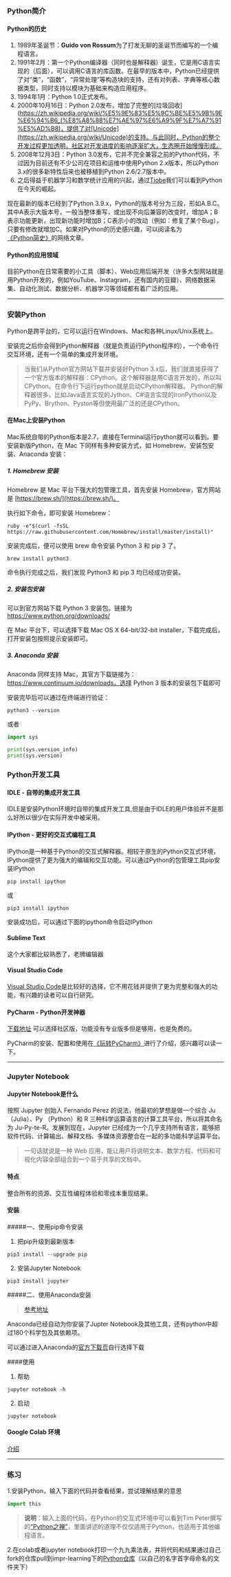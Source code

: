 ### Python简介

#### Python的历史

1. 1989年圣诞节：**Guido von Rossum**为了打发无聊的圣诞节而编写的一个编程语言。
2. 1991年2月：第一个Python编译器（同时也是解释器）诞生，它是用C语言实现的（后面），可以调用C语言的库函数。在最早的版本中，Python已经提供了对“类”，“函数”，“异常处理”等构造块的支持，还有对列表、字典等核心数据类型，同时支持以模块为基础来构造应用程序。
3. 1994年1月：Python 1.0正式发布。
4. 2000年10月16日：Python 2.0发布，增加了完整的[垃圾回收](https://zh.wikipedia.org/wiki/%E5%9E%83%E5%9C%BE%E5%9B%9E%E6%94%B6_(%E8%A8%88%E7%AE%97%E6%A9%9F%E7%A7%91%E5%AD%B8)，提供了对[Unicode](https://zh.wikipedia.org/wiki/Unicode)的支持。与此同时，Python的整个开发过程更加透明，社区对开发进度的影响逐渐扩大，生态圈开始慢慢形成。
5. 2008年12月3日：Python 3.0发布，它并不完全兼容之前的Python代码，不过因为目前还有不少公司在项目和运维中使用Python 2.x版本，所以Python 3.x的很多新特性后来也被移植到Python 2.6/2.7版本中。
6. 之后得益于机器学习和数学统计应用的兴起，通过[Tiobe](https://www.tiobe.com/tiobe-index/)我们可以看到Python在今天的崛起。

现在最新的版本已经到了Python 3.9.x，Python的版本号分为三段，形如A.B.C。其中A表示大版本号，一般当整体重写，或出现不向后兼容的改变时，增加A；B表示功能更新，出现新功能时增加B；C表示小的改动（例如：修复了某个Bug），只要有修改就增加C。如果对Python的历史感兴趣，可以阅读名为[《Python简史》](http://www.cnblogs.com/vamei/archive/2013/02/06/2892628.html)的网络文章。

#### Python的应用领域

目前Python在日常需要的小工具（脚本）、Web应用后端开发（许多大型网站就是用Python开发的，例如YouTube、Instagram，还有国内的豆瓣）、网络数据采集、自动化测试、数据分析、机器学习等领域都有着广泛的应用。

---
### 安装Python
Python是跨平台的，它可以运行在Windows、Mac和各种Linux/Unix系统上。 

安装完之后你会得到Python解释器（就是负责运行Python程序的），一个命令行交互环境，还有一个简单的集成开发环境。

>当我们从Python官方网站下载并安装好Python 3.x后，我们就直接获得了一个官方版本的解释器：CPython。这个解释器是用C语言开发的，所以叫CPython。在命令行下运行python就是启动CPython解释器。
Python的解释器很多，比如Java语言实现的Jython、C#语言实现的IronPython以及PyPy、Brython、Pyston等但使用最广泛的还是CPython。

#### 在Mac上安装Python
Mac系统自带的Python版本是2.7，直接在Terminal运行python就可以看到。要安装新版Python，在 Mac 下同样有多种安装方式，如 Homebrew、安装包安装、Anaconda 安装：

##### 1. Homebrew 安装

Homebrew 是 Mac 平台下强大的包管理工具，首先安装 Homebrew，官方网站是 [https://brew.sh/](https://brew.sh/)。

执行如下命令，即可安装 Homebrew：

```
ruby -e"$(curl -fsSL https://raw.githubusercontent.com/Homebrew/install/master/install)"
```

安装完成后，便可以使用 brew 命令安装 Python 3 和 pip 3 了。

```
brew install python3
```

命令执行完成之后，我们发现 Python3 和 pip 3 均已经成功安装。

##### 2. 安装包安装

可以到官方网站下载 Python 3 安装包。链接为 https://www.python.org/downloads/

在 Mac 平台下，可以选择下载 Mac OS X 64-bit/32-bit installer，下载完成后，打开安装包按照提示安装即可。

##### 3. Anaconda 安装

Anaconda 同样支持 Mac，其官方下载链接为：https://www.continuum.io/downloads，选择 Python 3 版本的安装包下载即可

安装完毕后可以通过在终端进行验证：

```Shell
python3 --version
```
或者
```Python
import sys

print(sys.version_info)
print(sys.version)
```

### Python开发工具

#### IDLE - 自带的集成开发工具

IDLE是安装Python环境时自带的集成开发工具,但是由于IDLE的用户体验并不是那么好所以很少在实际开发中被采用。

#### IPython - 更好的交互式编程工具

IPython是一种基于Python的交互式解释器。相较于原生的Python交互式环境，IPython提供了更为强大的编辑和交互功能。可以通过Python的包管理工具pip安装IPython

```Shell
pip install ipython
```

或

```Shell
pip3 install ipython
```

安装成功后，可以通过下面的ipython命令启动IPython

#### Sublime Text
这个大家都比较熟悉了，老牌编辑器
#### Visual Studio Code
[Visual Studio Code](<https://code.visualstudio.com/>)是比较好的选择，它不用花钱并提供了更为完整和强大的功能，有兴趣的读者可以自行研究。

#### PyCharm - Python开发神器
[下载地址](https://www.jetbrains.com/pycharm/download/#section=mac) 可以选择社区版，功能没有专业版多但是够用，也是免费的。 

PyCharm的安装、配置和使用在[《玩转PyCharm》](./玩转PyCharm.md)进行了介绍，感兴趣可以读一下。

---

### Jupyter Notebook

#### Jupyter Notebook是什么
按照 Jupyter 创始人 Fernando Pérez 的说法，他最初的梦想是做一个综合 Ju （Julia）、Py （Python）和 R 三种科学运算语言的计算工具平台，所以将其命名为 Ju-Py-te-R。发展到现在，Jupyter 已经成为一个几乎支持所有语言，能够把软件代码、计算输出、解释文档、多媒体资源整合在一起的多功能科学运算平台。
>一句话就说是一种 Web 应用，能让用户将说明文本、数学方程、代码和可视化内容全部组合到一个易于共享的文档中。

#### 特点
整合所有的资源、交互性编程体验和零成本重现结果。

#### 安装
#####一、使用pip命令安装
1. 把pip升级到最新版本

```
pip3 install --upgrade pip
```
2. 安装Jupyter Notebook

```
pip3 install jupyter
```
#####二、使用Anaconda安装
>[参考地址](https://github.com/selfteaching/the-craft-of-selfteaching/blob/master/T-appendix.jupyter-installation-and-setup.ipynb)

Anaconda已经自动为你安装了Jupter Notebook及其他工具，还有python中超过180个科学包及其依赖项。

可以通过进入Anaconda的[官方下载页](https://www.anaconda.com/products/individual#macos)自行选择下载

####使用
1. 帮助
```
jupyter notebook -h
```

2. 启动
```
jupyter notebook
```

#### Google Colab 环境
[介绍](https://colab.research.google.com/notebooks/welcome.ipynb)

---

### 练习

1.安装Python，输入下面的代码并查看结果，尝试理解结果的意思

```Python
import this
```

> **说明**：输入上面的代码，在Python的交互式环境中可以看到Tim Peter撰写的[“Python之禅”](Python之禅.md)，里面讲述的道理不仅仅适用于Python，也适用于其他编程语言。

2.在colab或者jupyter notebook打印一个九九乘法表，并将代码和结果通过自己fork的仓库pull到impr-learning下的[Python仓库](https://github.com/impr-learning/Python)（以自己的名字首字母命名的文件夹下）



